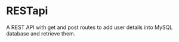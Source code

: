 # RESTapi
A REST API with get and post routes to add user details into MySQL database and retrieve them.
